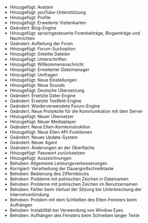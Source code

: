 - Hinzugefügt: Avatare
- Hinzugefügt: youTube-Unterstützung
- Hinzugefügt: Profile
- Hinzugefügt: Erweiterte Visitenkarten
- Geändert: Blog-Engine
- Hinzugefügt: sprachgesteuerte Forenbeiträge, Blogeinträge und Nachrichten
- Geändert: Aufteilung der Foren
- Hinzugefügt: Forum-Suchoption
- Hinzugefügt: Geteilte Dateien
- Hinzugefügt: Unterschriften
- Hinzugefügt: Willkommensnachricht
- Hinzugefügt: Erweiterter Dateimanager
- Hinzugefügt: Umfragen
- Hinzugefügt: Neue Einstellungen
- Hinzugefügt: Neue Sounds
- Hinzugefügt: Deutsche Übersetzung
- Geändert: Ersetzte Datei-Engine
- Geändert: Ersetzte Textfeld-Engine
- Geändert: Wiederverwendete Forum-Engine
- Geändert: Neue Protokolle für die Kommunikation mit dem Server
- Hinzugefügt: Neuer Übersetzer
- Hinzugefügt: Neuer Mediaplayer
- Geändert: Neue Elten-Kernkonstruktion
- Hinzugefügt: Neue Elten API-Funktionen
- Geändert: Neues Update-System
- Geändert: Neuer Agent
- Geändert: Änderungen an der Oberfläche
- Hinzugefügt: Passwort zurücksetzen
- Hinzugefügt: Auszeichnungen
- Behoben: Allgemeine Leistungsverbesserungen
- Korrigiert: Verarbeitung der Dauergroßschreibtaste
- Behoben: Bedienung des Ziffernblocks
- Behoben: Probleme mit polnischen Zeichen in Dateinamen
- Behoben: Probleme mit polnischen Zeichen im Benutzernamen
- Behoben: Fehler beim Verlust der Sitzung bei Unterbrechung der Internetverbindung
- Behoben: Problem mit dem Schließen des Elten-Fensters beim Aufhängen
- Behoben: Instabilität bei Verwendung von Window Eyes
- Behoben: Aufhängen des Fensters beim Schreiben langer Texte